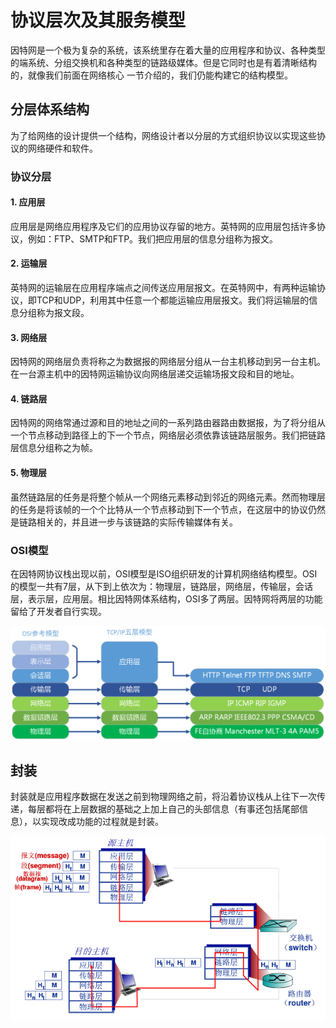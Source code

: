 # 协议层次及其服务模型

因特网是一个极为复杂的系统，该系统里存在着大量的应用程序和协议、各种类型的端系统、分组交换机和各种类型的链路级媒体。但是它同时也是有着清晰结构的，就像我们前面在网络核心 一节介绍的，我们仍能构建它的结构模型。

## 分层体系结构

为了给网络的设计提供一个结构，网络设计者以分层的方式组织协议以实现这些协议的网络硬件和软件。

### 协议分层

#### 1. 应用层

应用层是网络应用程序及它们的应用协议存留的地方。英特网的应用层包括许多协议，例如：FTP、SMTP和FTP。我们把应用层的信息分组称为报文。

#### 2. 运输层

英特网的运输层在应用程序端点之间传送应用层报文。在英特网中，有两种运输协议，即TCP和UDP，利用其中任意一个都能运输应用层报文。我们将运输层的信息分组称为报文段。

#### 3. 网络层

因特网的网络层负责将称之为数据报的网络层分组从一台主机移动到另一台主机。在一台源主机中的因特网运输协议向网络层递交运输场报文段和目的地址。

#### 4. 链路层

因特网的网络常通过源和目的地址之间的一系列路由器路由数据报，为了将分组从一个节点移动到路径上的下一个节点，网络层必须依靠该链路层服务。我们把链路层信息分组称之为帧。

#### 5. 物理层

虽然链路层的任务是将整个帧从一个网络元素移动到邻近的网络元素。然而物理层的任务是将该帧的一个个比特从一个节点移动到下一个节点，在这层中的协议仍然是链路相关的，并且进一步与该链路的实际传输媒体有关。

### OSI模型

在因特网协议栈出现以前，OSI模型是ISO组织研发的计算机网络结构模型。OSI的模型一共有7层，从下到上依次为：物理层，链路层，网络层，传输层，会话层，表示层，应用层。相比因特网体系结构，OSI多了两层。因特网将两层的功能留给了开发者自行实现。

![协议层次](../image/协议层次.png)

## 封装

封装就是应用程序数据在发送之前到物理网络之前，将沿着协议栈从上往下一次传递，每层都将在上层数据的基础之上加上自己的头部信息（有事还包括尾部信息），以实现改成功能的过程就是封装。

![封装](../image/封装.png)

